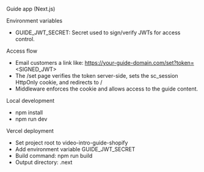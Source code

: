 Guide app (Next.js)

Environment variables
- GUIDE_JWT_SECRET: Secret used to sign/verify JWTs for access control.

Access flow
- Email customers a link like: https://your-guide-domain.com/set?token=<SIGNED_JWT>
- The /set page verifies the token server-side, sets the sc_session HttpOnly cookie, and redirects to /
- Middleware enforces the cookie and allows access to the guide content.

Local development
- npm install
- npm run dev

Vercel deployment
- Set project root to video-intro-guide-shopify
- Add environment variable GUIDE_JWT_SECRET
- Build command: npm run build
- Output directory: .next
